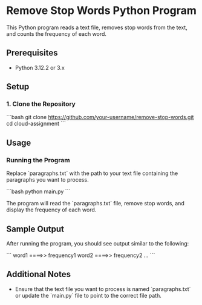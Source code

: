 # Remove Stop Words Python Program

This Python program reads a text file, removes stop words from the text, and counts the frequency of each word.

## Prerequisites

- Python 3.12.2 or 3.x

## Setup

### 1. Clone the Repository

\`\`\`bash
git clone https://github.com/your-username/remove-stop-words.git
cd cloud-assignment
\`\`\`

## Usage

### Running the Program

Replace \`paragraphs.txt\` with the path to your text file containing the paragraphs you want to process.

\`\`\`bash
python main.py
\`\`\`

The program will read the \`paragraphs.txt\` file, remove stop words, and display the frequency of each word.

## Sample Output

After running the program, you should see output similar to the following:

\`\`\`
word1 ====>> frequency1
word2 ====>> frequency2
...
\`\`\`

## Additional Notes

- Ensure that the text file you want to process is named \`paragraphs.txt\` or update the \`main.py\` file to point to the correct file path.
